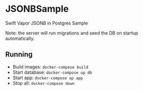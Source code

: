 # JSONBSample
Swift Vapor JSONB in Postgres Sample

Note: the server will run migrations and seed the DB on startup automatically.

## Running
- Build images: `docker-compose build`
- Start database: `docker-compose up db`
- Start app: `docker-compose up app`
- Stop all: `docker-compose down`
